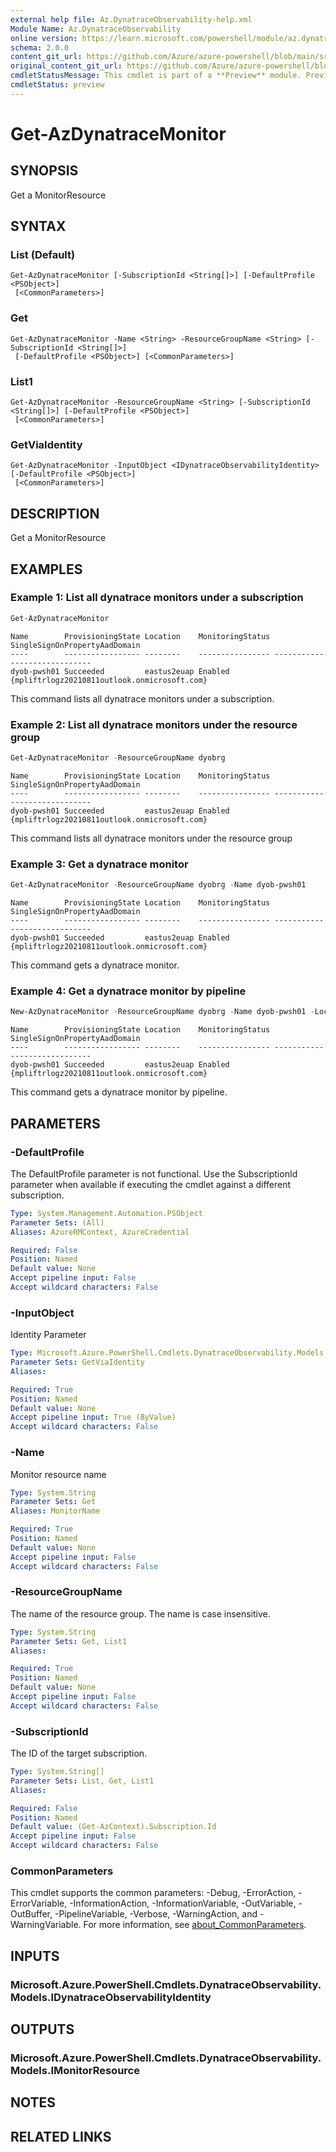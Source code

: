 ```yaml
---
external help file: Az.DynatraceObservability-help.xml
Module Name: Az.DynatraceObservability
online version: https://learn.microsoft.com/powershell/module/az.dynatraceobservability/get-azdynatracemonitor
schema: 2.0.0
content_git_url: https://github.com/Azure/azure-powershell/blob/main/src/DynatraceObservability/DynatraceObservability/help/Get-AzDynatraceMonitor.md
original_content_git_url: https://github.com/Azure/azure-powershell/blob/main/src/DynatraceObservability/DynatraceObservability/help/Get-AzDynatraceMonitor.md
cmdletStatusMessage: This cmdlet is part of a **Preview** module. Preview versions aren't recommended for use in production environments. For more information, see https://aka.ms/azps-refstatus.
cmdletStatus: preview
---
```

# Get-AzDynatraceMonitor

## SYNOPSIS
Get a MonitorResource

## SYNTAX

### List (Default)
```
Get-AzDynatraceMonitor [-SubscriptionId <String[]>] [-DefaultProfile <PSObject>]
 [<CommonParameters>]
```

### Get
```
Get-AzDynatraceMonitor -Name <String> -ResourceGroupName <String> [-SubscriptionId <String[]>]
 [-DefaultProfile <PSObject>] [<CommonParameters>]
```

### List1
```
Get-AzDynatraceMonitor -ResourceGroupName <String> [-SubscriptionId <String[]>] [-DefaultProfile <PSObject>]
 [<CommonParameters>]
```

### GetViaIdentity
```
Get-AzDynatraceMonitor -InputObject <IDynatraceObservabilityIdentity> [-DefaultProfile <PSObject>]
 [<CommonParameters>]
```

## DESCRIPTION
Get a MonitorResource

## EXAMPLES

### Example 1: List all dynatrace monitors under a subscription
```powershell
Get-AzDynatraceMonitor
```

```output
Name        ProvisioningState Location    MonitoringStatus SingleSignOnPropertyAadDomain
----        ----------------- --------    ---------------- -----------------------------
dyob-pwsh01 Succeeded         eastus2euap Enabled          {mpliftrlogz20210811outlook.onmicrosoft.com}
```

This command lists all dynatrace monitors under a subscription.

### Example 2: List all dynatrace monitors under the resource group
```powershell
Get-AzDynatraceMonitor -ResourceGroupName dyobrg
```

```output
Name        ProvisioningState Location    MonitoringStatus SingleSignOnPropertyAadDomain
----        ----------------- --------    ---------------- -----------------------------
dyob-pwsh01 Succeeded         eastus2euap Enabled          {mpliftrlogz20210811outlook.onmicrosoft.com}
```

This command lists all dynatrace monitors under the resource group

### Example 3: Get a dynatrace monitor
```powershell
Get-AzDynatraceMonitor -ResourceGroupName dyobrg -Name dyob-pwsh01
```

```output
Name        ProvisioningState Location    MonitoringStatus SingleSignOnPropertyAadDomain
----        ----------------- --------    ---------------- -----------------------------
dyob-pwsh01 Succeeded         eastus2euap Enabled          {mpliftrlogz20210811outlook.onmicrosoft.com}
```

This command gets a dynatrace monitor.

### Example 4: Get a dynatrace monitor by pipeline
```powershell
New-AzDynatraceMonitor -ResourceGroupName dyobrg -Name dyob-pwsh01 -Location eastus2euap -UserFirstName 'First' -UserLastName 'Last' -UserEmailAddress 'xxxx@microsoft.com' -PlanUsageType "COMMITTED" -PlanBillingCycle "Monthly" -PlanDetail "azureportalintegration_privatepreview@TIDhjdtn7tfnxcy" -SingleSignOnAadDomain "xxxx.onmicrosoft.com" | Get-AzDynatraceMonitor
```

```output
Name        ProvisioningState Location    MonitoringStatus SingleSignOnPropertyAadDomain
----        ----------------- --------    ---------------- -----------------------------
dyob-pwsh01 Succeeded         eastus2euap Enabled          {mpliftrlogz20210811outlook.onmicrosoft.com}
```

This command gets a dynatrace monitor by pipeline.

## PARAMETERS

### -DefaultProfile
The DefaultProfile parameter is not functional.
Use the SubscriptionId parameter when available if executing the cmdlet against a different subscription.

```yaml
Type: System.Management.Automation.PSObject
Parameter Sets: (All)
Aliases: AzureRMContext, AzureCredential

Required: False
Position: Named
Default value: None
Accept pipeline input: False
Accept wildcard characters: False
```

### -InputObject
Identity Parameter

```yaml
Type: Microsoft.Azure.PowerShell.Cmdlets.DynatraceObservability.Models.IDynatraceObservabilityIdentity
Parameter Sets: GetViaIdentity
Aliases:

Required: True
Position: Named
Default value: None
Accept pipeline input: True (ByValue)
Accept wildcard characters: False
```

### -Name
Monitor resource name

```yaml
Type: System.String
Parameter Sets: Get
Aliases: MonitorName

Required: True
Position: Named
Default value: None
Accept pipeline input: False
Accept wildcard characters: False
```

### -ResourceGroupName
The name of the resource group.
The name is case insensitive.

```yaml
Type: System.String
Parameter Sets: Get, List1
Aliases:

Required: True
Position: Named
Default value: None
Accept pipeline input: False
Accept wildcard characters: False
```

### -SubscriptionId
The ID of the target subscription.

```yaml
Type: System.String[]
Parameter Sets: List, Get, List1
Aliases:

Required: False
Position: Named
Default value: (Get-AzContext).Subscription.Id
Accept pipeline input: False
Accept wildcard characters: False
```

### CommonParameters
This cmdlet supports the common parameters: -Debug, -ErrorAction, -ErrorVariable, -InformationAction, -InformationVariable, -OutVariable, -OutBuffer, -PipelineVariable, -Verbose, -WarningAction, and -WarningVariable. For more information, see [about_CommonParameters](http://go.microsoft.com/fwlink/?LinkID=113216).

## INPUTS

### Microsoft.Azure.PowerShell.Cmdlets.DynatraceObservability.Models.IDynatraceObservabilityIdentity

## OUTPUTS

### Microsoft.Azure.PowerShell.Cmdlets.DynatraceObservability.Models.IMonitorResource

## NOTES

## RELATED LINKS

